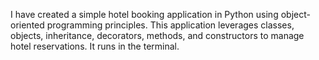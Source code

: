 I have created a simple hotel booking application in Python using object-oriented programming principles. This
application leverages classes, objects, inheritance, decorators, methods, and constructors to manage hotel
reservations. It runs in the terminal.

